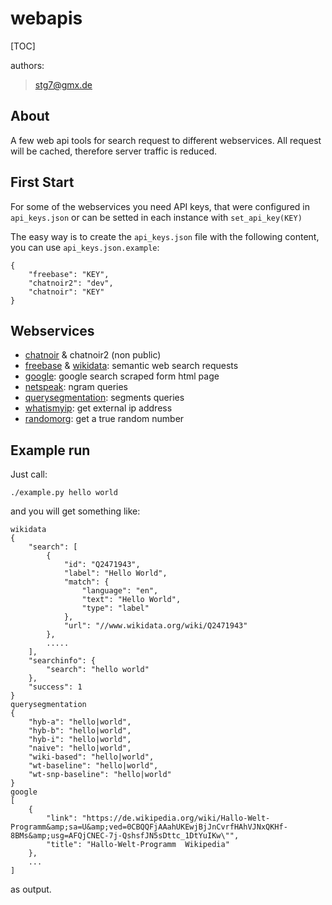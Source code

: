 webapis
=======
[TOC]

authors:
> stg7@gmx.de

About
-----
A few web api tools for search request to different webservices. All request will be cached, therefore server traffic is reduced.

First Start
-----------
For some of the webservices you need API keys, that were configured in `api_keys.json` or
can be setted in each instance with `set_api_key(KEY)`

The easy way is to create the `api_keys.json` file with the following content, you can use `api_keys.json.example`:
```
{
    "freebase": "KEY",
    "chatnoir2": "dev",
    "chatnoir": "KEY"
}
```

Webservices
-----------

* [chatnoir](http://chatnoir.webis.de) & chatnoir2 (non public)
* [freebase](https://www.freebase.com/) & [wikidata](https://www.wikidata.org): semantic web search requests
* [google](https://google.com): google search scraped form html page
* [netspeak](http://netspeak.org): ngram queries
* [querysegmentation](http://webis16.medien.uni-weimar.de:8080/query-segmentation-server/): segments queries
* [whatismyip](https://www.whatismyip.com/): get external ip address
* [randomorg](http://www.random.org/): get a true random number


Example run
-----------
Just call:
```
./example.py hello world
```

and you will get something like:
```
wikidata
{
    "search": [
        {
            "id": "Q2471943",
            "label": "Hello World",
            "match": {
                "language": "en",
                "text": "Hello World",
                "type": "label"
            },
            "url": "//www.wikidata.org/wiki/Q2471943"
        },
        .....
    ],
    "searchinfo": {
        "search": "hello world"
    },
    "success": 1
}
querysegmentation
{
    "hyb-a": "hello|world",
    "hyb-b": "hello|world",
    "hyb-i": "hello|world",
    "naive": "hello|world",
    "wiki-based": "hello|world",
    "wt-baseline": "hello|world",
    "wt-snp-baseline": "hello|world"
}
google
[
    {
        "link": "https://de.wikipedia.org/wiki/Hallo-Welt-Programm&amp;sa=U&amp;ved=0CBQQFjAAahUKEwjBjJnCvrfHAhVJNxQKHf-8BMs&amp;usg=AFQjCNEC-7j-QshsfJN5sDttc_1DtYuIKw\"",
        "title": "Hallo-Welt-Programm  Wikipedia"
    },
    ...
]

```

as output.